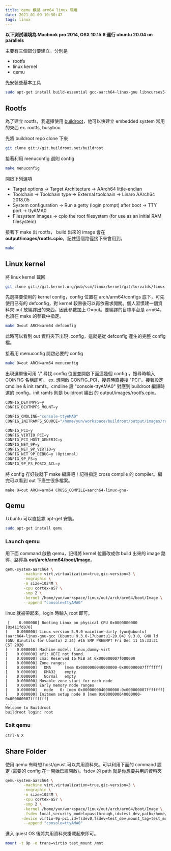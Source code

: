 ```yaml
---
title: qemu 模擬 arm64 linux 環境
date: 2021-01-09 10:50:47
tags: linux
---
```


**以下測試環境為 Macbook pro 2014, OSX 10.15.6 運行 ubuntu 20.04 on parallels**

主要有三個部分要建立，分別是
* rootfs
* linux kernel
* qemu
  
先安裝些基本工具
```bash
sudo apt-get install build-essential gcc-aarch64-linux-gnu libncurses5-dev libssl-dev
```

## Rootfs

為了建立 rootfs，我選擇使用 [buildroot](https://buildroot.org/)，他可以快建立 embedded system 常用的東西 ex. rootfs, busybox.


先將 buildroot repo clone 下來
```bash
git clone git://git.buildroot.net/buildroot
```

接著利用 menuconfig 選則 config

```bash
make menuconfig
```

開啟下列選項

* Target options → Target Architecture → AArch64 little-endian
* Toolchain → Toolchain type → External toolchain → Linaro AArch64 2018.05
* System configuration →  Run a getty (login prompt) after boot → TTY port → ttyAMA0
* Filesystem images → cpio the root filesystem (for use as an initial RAM filesystem)

接著下 make 出 rootfs， build 出來的 image 會在 **output/images/rootfs.cpio**，記住這個路徑接下來會用到。

```bash
make
```

## Linux kernel

將 linux kernel 載回

```bash
git clone git://git.kernel.org/pub/scm/linux/kernel/git/torvalds/linux.git
```

先選擇要使用的 kernel config，config 位置在 arch/arm64/configs 底下，可先使用已有的 defconfig，對 kernel 較熟後可以再依需求開關。個人習慣建一個資料夾 out 放編譯出的東西，因此參數加上 O=out。要編譯的目標平台是 arm64，也須在 make 的參數中指定。

```bash
make O=out ARCH=arm64 defconfig
```

此時可以看到 out 資料夾下出現 .config，這就是從 defconfig 產生的完整 config 檔。

接著用 menuconfig 開啟必要的 config

```bash
make O=out ARCH=arm64 menuconfig
```

出現選單後可用 '/' 尋找 config 位置並開啟下面這幾個 config ，搜尋時輸入 COINFIG 名稱即可。 ex. 想開啟 CONFIG_PCI，搜尋時直接搜 "PCI"。接著設定 cmdline & init ramfs，cmdline 設 "console-ttyAMA0" 對應到 buildroot 編譯時選的 config，init ramfs 則是 buildroot 編出
的 output/images/rootfs.cpio。

```C
CONFIG_DEVTMPFS=y
CONFIG_DEVTMPFS_MOUNT=y

CONFIG_CMDLINE="console-ttyAMA0"
CONFIG_INITRAMFS_SOURCE="/home/yun/workspace/buildroot/output/images/rootfs.cpio"

CONFIG_PCI=y
CONFIG_VIRTIO_PCI=y
CONFIG_PCI_HOST_GENERIC=y
CONFIG_NET_9P=y
CONFIG_NET_9P_VIRTIO=y
CONFIG_NET_9P_DEBUG=y (Optional)
CONFIG_9P_FS=y
CONFIG_9P_FS_POSIX_ACL=y
```
將 config 存好後就下 make 編譯吧！記得指定 cross compile 的 compiler。編完可以看到 out 下產生很多檔案。
```
make O=out ARCH=arm64 CROSS_COMPILE=aarch64-linux-gnu-
```

## Qemu

Ｕbuntu 可以直接靠 apt-get 安裝。
```bash
sudo apt-get install qemu
```

### Launch qemu

用下面 command 啟動 qemu，記得將 kernel 位置改成你 build 出來的 image 路徑，路徑為 **out/arch/arm64/boot/Image**。

```bash
qemu-system-aarch64 \
        -machine virt,virtualization=true,gic-version=3 \
        -nographic \
        -m size=1024M \
        -cpu cortex-a57 \
        -smp 2 \
        -kernel /home/yun/workspace/linux/out/arch/arm64/boot/Image \
        --append "console=ttyAMA0"
```

linux 就被帶起來，login 時輸入 root 即可。
```
 [    0.000000] Booting Linux on physical CPU 0x0000000000 [0x411fd070]
[    0.000000] Linux version 5.9.0-mainline-dirty (yun@ubuntu) (aarch64-linux-gnu-gcc (Ubuntu 9.3.0-17ubuntu1~20.04) 9.3.0, GNU ld (GNU Binutils for Ubuntu) 2.34) #16 SMP PREEMPT Fri Dec 11 15:33:21 CST 2020
[    0.000000] Machine model: linux,dummy-virt
[    0.000000] efi: UEFI not found.
[    0.000000] cma: Reserved 16 MiB at 0x000000007f000000
[    0.000000] Zone ranges:
[    0.000000]   DMA      [mem 0x0000000040000000-0x000000007fffffff]
[    0.000000]   DMA32    empty
[    0.000000]   Normal   empty
[    0.000000] Movable zone start for each node
[    0.000000] Early memory node ranges
[    0.000000]   node   0: [mem 0x0000000040000000-0x000000007fffffff]
[    0.000000] Initmem setup node 0 [mem 0x0000000040000000-0x000000007fffffff]
...
Welcome to Buildroot
buildroot login: root
```

### Exit qemu

```bash
ctrl-A X
```

## Share Folder

使用 qemu 有時想 host/geust 可以共用資料夾。可以利用下面的 command 設定 (需要的 config 在一開始已經開啟)。fsdev 的 path 就是你想要共用的資料夾

```bash
qemu-system-aarch64 \
        -machine virt,virtualization=true,gic-version=3 \
        -nographic \
        -m size=1024M \
        -cpu cortex-a57 \
        -smp 2 \
        -kernel /home/yun/workspace/linux/out/arch/arm64/boot/Image \
        -fsdev local,security_model=passthrough,id=test_dev,path=/home/yun/workspace/qemu/share \
       -device virtio-9p-pci,id=fsdev0,fsdev=test_dev,mount_tag=test_mount \
        --append "console=ttyAMA0"
```

進入 guest OS 後將共用資料夾掛載起來即可。

```bash
mount -t 9p -o trans=virtio test_mount /mnt
```
